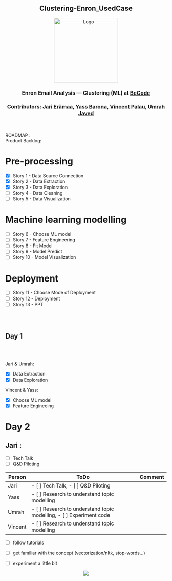 <h2 align="center">Clustering-Enron_UsedCase</h2> 
<p align="center"><img src="https://becode.org/app/uploads/2021/06/logo-becode.png" alt="Logo" width="200" height="200"></a></p>
<h3 align="center"> Enron Email Analysis — Clustering (ML) at <a href="https://github.com/becodeorg"><strong>BeCode</strong></a></center>
<h3 align="center"> Contributors: <a href="https://github.com/jarieramaa">Jari Erämaa, <a href="https://github.com/yassbarona">Yass Barona, <a href="https://github.com/VincentPalau">Vincent Palau, <a href="https://github.com/UmrahJaved">Umrah Javed</a></h3><br><br>
  ROADMAP :<br> 
Product Backlog:<br>  

# Pre-processing
- [X] Story 1 - Data Source Connection  
- [X] Story 2 - Data Extraction  
- [X] Story 3 - Data Exploration  
- [ ] Story 4 - Data Cleaning  
- [ ] Story 5 - Data Visualization  

# Machine learning modelling
- [ ] Story 6 - Choose ML model  
- [ ] Story 7 - Feature Engineering  
- [ ] Story 8 - Fit Model  
- [ ] Story 9 - Model Predict  
- [ ] Story 10 - Model Visualization  

# Deployment
- [ ] Story 11 - Choose Mode of Deployment  
- [ ] Story 12 - Deployment  
- [ ] Story 13 - PPT  
  
<br><br>
<h2> Day 1 </h2><br><br>  

Jari & Umrah:  
- [X] Data Extraction  
- [X] Data Exploration
  
Vincent & Yass:  
- [X] Choose ML model  
- [X] Feature Engineeing

# Day 2
## Jari :
- [ ] Tech Talk
- [ ] Q&D Piloting
  
| Person      | ToDo | Comment       |
| ---------- | ---- | ------------- |
| Jari      | - [ ] Tech Talk, - [ ] Q&D Piloting   |       |
| Yass |  - [ ] Research to understand topic modelling  |  |
| Umrah | - [ ] Research to understand topic modelling,  - [ ] Experiment code| |
| Vincent      |  - [ ] Research to understand topic modelling   |  |

  
  - [ ] follow tutorials
  - [ ] get familiar with the concept (vectorization/nltk, stop-words...)
  - [ ] experiment a little bit
  
  
  
  
<p align="center"><img src="https://user-images.githubusercontent.com/96992159/162693719-ab5c4ff5-a9d2-412e-836d-282dfd462c55.png"></p>
